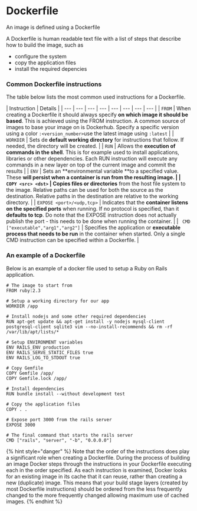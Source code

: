 # Dockerfile

An image is defined using a Dockerfile

A Dockerfile is human readable text file with a list of steps that describe how to build the image, such as

* configure the system
* copy the application files
* install the required depencies

### Common Dockerfile instructions

The table below lists the most common used instructions for a Dockerfile.

| Instruction | Details |
| --- | --- | --- | --- | --- | --- | --- | --- |
| `FROM` | When creating a Dockerfile it should always specify **on which image it should be based**. This is achieved using the FROM instruction. A common source of images to base your image on is Dockerhub. Specify a specific version using a color `:<version_number>`use the latest image using `:latest` |
| `WORKDIR` | Sets de **default working directory** for instructions that follow. If needed, the directory will be created. |
| `RUN` | Allows the **execution of commands in the shell**. This is for example used to install applications, libraries or other dependencies. Each RUN instruction will execute any commands in a new layer on top of the current image and commit the results |
| `ENV` | Sets an **environmental variable **to a specified value. These **will persist **when a container is run from the resulting image. |
| `COPY <src> <dst>` | C**opies files or directories** from the host file system to the image. Relative paths can be used for both the source as the destination. Relative paths in the destination are relative to the working directory. |
| `EXPOSE <port>/<udp,tcp>` | Indicates that the **container listens on the specified ports** when running. If no protocol is specified, than it **defaults to tcp**. Do note that the EXPOSE instruction does not actually publish the port - this needs to be done when running the container. |
| ` CMD ["executable","arg1","arg2"]` | Specifies the application or **executable process that needs to be run** in the container when started. Only a single CMD instruction can be specified within a Dockerfile. |

### An example of a Dockerfile

Below is an example of a docker file used to setup a Ruby on Rails application.

```text
# The image to start from
FROM ruby:2.3

# Setup a working directory for our app
WORKDIR /app

# Install nodejs and some other required dependencies
RUN apt-get update && apt-get install -y nodejs mysql-client postgresql-client sqlite3 vim --no-install-recommends && rm -rf /var/lib/apt/lists/*

# Setup ENVIRONMENT variables
ENV RAILS_ENV production
ENV RAILS_SERVE_STATIC_FILES true
ENV RAILS_LOG_TO_STDOUT true

# Copy Gemfile
COPY Gemfile /app/
COPY Gemfile.lock /app/

# Install dependencies
RUN bundle install --without development test

# Copy the application files
COPY . .

# Expose port 3000 from the rails server
EXPOSE 3000

# The final command that starts the rails server
CMD ["rails", "server", "-b", "0.0.0.0"]
```

{% hint style="danger" %}
 Note that the order of the instructions does play a significant role when creating a Dockerfile. During the process of building an image Docker steps through the instructions in your Dockerfile executing each in the order specified. As each instruction is examined, Docker looks for an existing image in its cache that it can reuse, rather than creating a new \(duplicate\) image. This means that your build stage layers \(created by most Dockerfile instructions\) should be ordered from the less frequently changed to the more frequently changed allowing maximum use of cached images.
{% endhint %}

